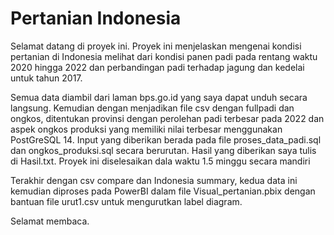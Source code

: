 # Pertanian Indonesia

Selamat datang di proyek ini.
Proyek ini menjelaskan mengenai kondisi pertanian di Indonesia melihat dari kondisi panen padi pada rentang waktu 2020 hingga 2022
dan perbandingan padi terhadap jagung dan kedelai untuk tahun 2017.

Semua data diambil dari laman bps.go.id yang saya dapat unduh secara langsung.
Kemudian dengan menjadikan file csv dengan fullpadi dan ongkos, ditentukan provinsi dengan perolehan padi terbesar pada 2022
dan aspek ongkos produksi yang memiliki nilai terbesar menggunakan PostGreSQL 14.
Input yang diberikan berada pada file proses_data_padi.sql dan ongkos_produksi.sql secara berurutan.
Hasil yang diberikan saya tulis di Hasil.txt. Proyek ini diselesaikan dala waktu 1.5 minggu secara mandiri

Terakhir dengan csv compare dan Indonesia summary, kedua data ini kemudian diproses pada PowerBI dalam file Visual_pertanian.pbix
dengan bantuan file urut1.csv untuk mengurutkan label diagram.

Selamat membaca.
